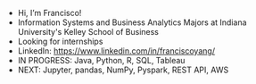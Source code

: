 -  Hi, I’m Francisco!
-  Information Systems and Business Analytics Majors at Indiana University's Kelley School of Business
-  Looking for internships 
-  LinkedIn: https://www.linkedin.com/in/franciscoyang/
-  IN PROGRESS: Java, Python, R, SQL, Tableau
-  NEXT: Jupyter, pandas, NumPy, Pyspark, REST API, AWS
